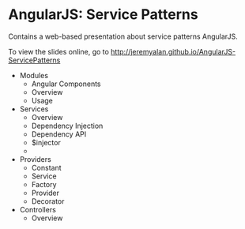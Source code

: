 AngularJS: Service Patterns
=======================

Contains a web-based presentation about service patterns AngularJS.

To view the slides online, go to http://jeremyalan.github.io/AngularJS-ServicePatterns

* Modules
  * Angular Components
  * Overview
  * Usage
* Services
  * Overview
  * Dependency Injection
  * Dependency API
  * $injector
  *
* Providers
  * Constant
  * Service
  * Factory
  * Provider
  * Decorator
* Controllers
  * Overview
